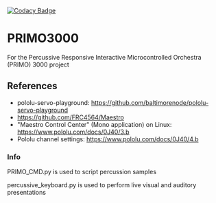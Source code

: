 [![Codacy Badge](https://api.codacy.com/project/badge/Grade/e7b358f4084f481083f6e82dcbb3b495)](https://app.codacy.com/app/clindsa1/PRIMO3000?utm_source=github.com&utm_medium=referral&utm_content=JeffreyLevine/PRIMO3000&utm_campaign=Badge_Grade_Dashboard)

# PRIMO3000
For the Percussive Responsive Interactive Microcontrolled Orchestra (PRIMO) 3000 project

## References
* pololu-servo-playground: https://github.com/baltimorenode/pololu-servo-playground
* https://github.com/FRC4564/Maestro
* "Maestro Control Center" (Mono application) on Linux: https://www.pololu.com/docs/0J40/3.b
* Pololu channel settings: https://www.pololu.com/docs/0J40/4.b


### Info
PRIMO_CMD.py is used to script percussion samples

percussive_keyboard.py is used to perform live visual and auditory presentations
